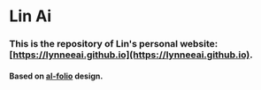 # Lin Ai
### This is the repository of Lin's personal website: [https://lynneeai.github.io](https://lynneeai.github.io).

#### Based on [al-folio](https://github.com/bogoli/-folio) design.